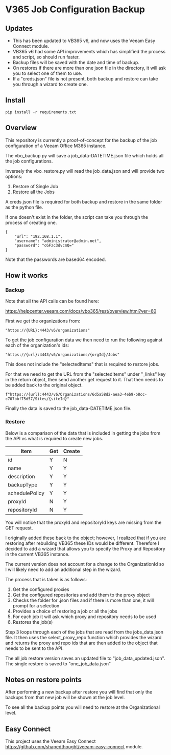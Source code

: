 # V365 Job Configuration Backup

## Updates

- This has been updated to VB365 v6, and now uses the Veeam Easy Connect module.
- VB365 v6 had some API improvements which has simplified the process and script, so should run faster.
- Backup files will be saved with the date and time of backup.
- On restores if there are more than one json file in the directory, it will ask you to select one of them to use.
- If a "creds.json" file is not present, both backup and restore can take you through a wizard to create one.

## Install

    pip install -r requirements.txt

## Overview

This repository is currently a proof-of-concept for the backup of the job configuration of a Veeam Office M365 instance.

The vbo_backup.py will save a job_data-DATETIME.json file which holds all the job configurations.

Inversely the vbo_restore.py will read the job_data.json and will provide two options:

1. Restore of Single Job
2. Restore all the Jobs

A creds.json file is required for both backup and restore in the same folder as the python file.

If one doesn't exist in the folder, the script can take you through the process of creating one.

    {
        "url": "192.168.1.1",
        "username": "administrator@admin.net",
        "password": "cGFzc3dvcmQ="
    }

Note that the passwords are based64 encoded.

## How it works

### Backup

Note that all the API calls can be found here:

https://helpcenter.veeam.com/docs/vbo365/rest/overview.html?ver=60

First we get the organizations from:

    "https://{URL}:4443/v6/organizations"

To get the job configuration data we then need to run the following against each of the organization's ids:

    "https://{url}:4443/v6/organizations/{orgId}/Jobs"

This does not include the "selectedItems" that is required to restore jobs.

For that we need to get the URL from the "selectedItems" under "\_links" key in the return object, then send another get request to it. That then needs to be added back to the original object.

    f"https://{url}:4443/v6/Organizations/6d5a58d2-aea3-4eb9-b8cc-c707bbf75d57/Sites/{siteId}"

Finally the data is saved to the job_data-DATETIME.json file.

### Restore

Below is a comparison of the data that is included in getting the jobs from the API vs what is required to create new jobs.

| Item           | Get | Create |
| -------------- | --- | ------ |
| id             | Y   | N      |
| name           | Y   | Y      |
| description    | Y   | Y      |
| backupType     | Y   | Y      |
| schedulePolicy | Y   | Y      |
| proxyId        | N   | Y      |
| repositoryId   | N   | Y      |

You will notice that the proxyId and repositoryId keys are missing from the GET request.

I originally added these back to the object; however, I realized that if you are restoring after rebuilding VB365 these IDs would be different. Therefore I decided to add a wizard that allows you to specify the Proxy and Repository in the current VB365 instance.

The current version does not account for a change to the OrganizationId so I will likely need to add an additional step in the wizard.

The process that is taken is as follows:

1. Get the configured proxies
2. Get the configured repositories and add them to the proxy object
3. Checks the folder for .json files and if there is more than one, it will prompt for a selection
4. Provides a choice of restoring a job or all the jobs
5. For each job it will ask which proxy and repository needs to be used
6. Restores the job(s)

Step 3 loops through each of the jobs that are read from the jobs_data.json file. It then uses the select_proxy_repo function which provides the wizard and returns the proxy and repo ids that are then added to the object that needs to be sent to the API.

The all job restore version saves an updated file to "job_data_updated.json". The single restore is saved to "one_job_data.json"

## Notes on restore points

After performing a new backup after restore you will find that only the backups from that new job will be shown at the job level.

To see all the backup points you will need to restore at the Organizational level.

## Easy Connect

This project uses the Veeam Easy Connect https://github.com/shapedthought/veeam-easy-connect module.

